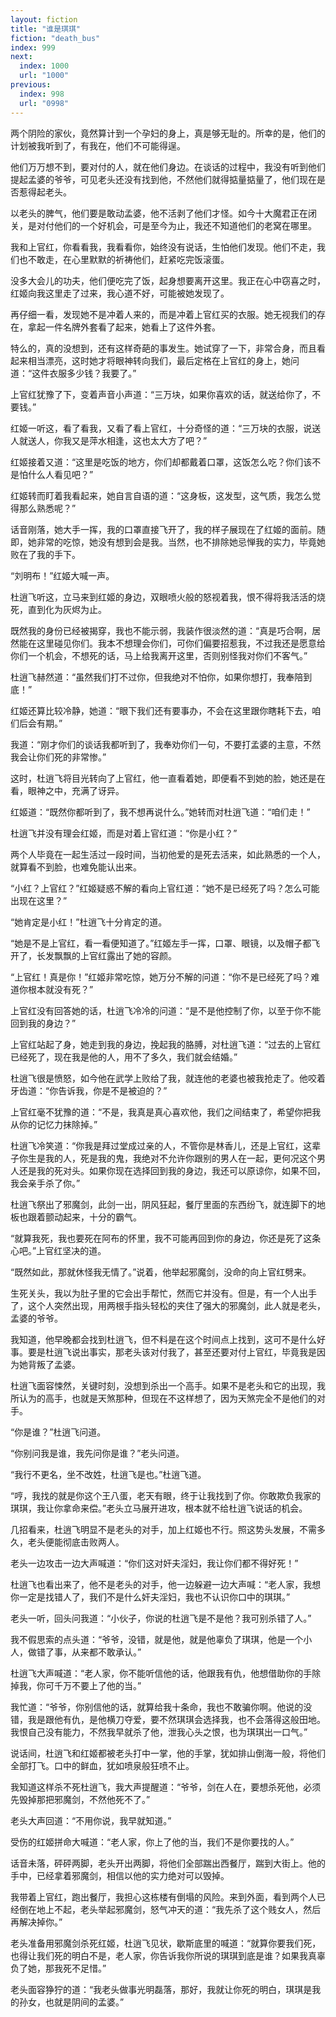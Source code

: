 ```yaml
---
layout: fiction
title: "谁是琪琪"
fiction: "death_bus"
index: 999
next:
  index: 1000
  url: "1000"
previous:
  index: 998
  url: "0998"
---
```

两个阴险的家伙，竟然算计到一个孕妇的身上，真是够无耻的。所幸的是，他们的计划被我听到了，有我在，他们不可能得逞。

他们万万想不到，要对付的人，就在他们身边。在谈话的过程中，我没有听到他们提起孟婆的爷爷，可见老头还没有找到他，不然他们就得掂量掂量了，他们现在是否惹得起老头。

以老头的脾气，他们要是敢动孟婆，他不活剥了他们才怪。如今十大魔君正在闭关，是对付他们的一个好机会，可是至今为止，我还不知道他们的老窝在哪里。

我和上官红，你看看我，我看看你，始终没有说话，生怕他们发现。他们不走，我们也不敢走，在心里默默的祈祷他们，赶紧吃完饭滚蛋。

没多大会儿的功夫，他们便吃完了饭，起身想要离开这里。我正在心中窃喜之时，红姬向我这里走了过来，我心道不好，可能被她发现了。

再仔细一看，发现她不是冲着人来的，而是冲着上官红买的衣服。她无视我们的存在，拿起一件名牌外套看了起来，她看上了这件外套。

特么的，真的没想到，还有这样奇葩的事发生。她试穿了一下，非常合身，而且看起来相当漂亮，这时她才将眼神转向我们，最后定格在上官红的身上，她问道：“这件衣服多少钱？我要了。”

上官红犹豫了下，变着声音小声道：“三万块，如果你喜欢的话，就送给你了，不要钱。”

红姬一听这，看了看我，又看了看上官红，十分奇怪的道：“三万块的衣服，说送人就送人，你我又是萍水相逢，这也太大方了吧？”

红姬接着又道：“这里是吃饭的地方，你们却都戴着口罩，这饭怎么吃？你们该不是怕什么人看见吧？”

红姬转而盯着我看起来，她自言自语的道：“这身板，这发型，这气质，我怎么觉得那么熟悉呢？”

话音刚落，她大手一挥，我的口罩直接飞开了，我的样子展现在了红姬的面前。随即，她非常的吃惊，她没有想到会是我。当然，也不排除她忌惮我的实力，毕竟她败在了我的手下。

“刘明布！”红姬大喊一声。

杜逍飞听这，立马来到红姬的身边，双眼喷火般的怒视着我，恨不得将我活活的烧死，直到化为灰烬为止。

既然我的身份已经被揭穿，我也不能示弱，我装作很淡然的道：“真是巧合啊，居然能在这里碰见你们。我本不想理会你们，可你们偏要招惹我，不过我还是愿意给你们一个机会，不想死的话，马上给我离开这里，否则别怪我对你们不客气。”

杜逍飞赫然道：“虽然我们打不过你，但我绝对不怕你，如果你想打，我奉陪到底！”

红姬还算比较冷静，她道：“眼下我们还有要事办，不会在这里跟你瞎耗下去，咱们后会有期。”

我道：“刚才你们的谈话我都听到了，我奉劝你们一句，不要打孟婆的主意，不然我会让你们死的非常惨。”

这时，杜逍飞将目光转向了上官红，他一直看着她，即便看不到她的脸，她还是在看，眼神之中，充满了讶异。

红姬道：“既然你都听到了，我不想再说什么。”她转而对杜逍飞道：“咱们走！”

杜逍飞并没有理会红姬，而是对着上官红道：“你是小红？”

两个人毕竟在一起生活过一段时间，当初他爱的是死去活来，如此熟悉的一个人，就算看不到脸，也难免能认出来。

“小红？上官红？”红姬疑惑不解的看向上官红道：“她不是已经死了吗？怎么可能出现在这里？”

“她肯定是小红！”杜逍飞十分肯定的道。

“她是不是上官红，看一看便知道了。”红姬左手一挥，口罩、眼镜，以及帽子都飞开了，长发飘飘的上官红露出了她的容颜。

“上官红！真是你！”红姬非常吃惊，她万分不解的问道：“你不是已经死了吗？难道你根本就没有死？”

上官红没有回答她的话，杜逍飞冷冷的问道：“是不是他控制了你，以至于你不能回到我的身边？”

上官红站起了身，她走到我的身边，挽起我的胳膊，对杜逍飞道：“过去的上官红已经死了，现在我是他的人，用不了多久，我们就会结婚。”

杜逍飞很是愤怒，如今他在武学上败给了我，就连他的老婆也被我抢走了。他咬着牙齿道：“你告诉我，你是不是被迫的？”

上官红毫不犹豫的道：“不是，我真是真心喜欢他，我们之间结束了，希望你把我从你的记忆力抹除掉。”

杜逍飞冷笑道：“你我是拜过堂成过亲的人，不管你是林香儿，还是上官红，这辈子你生是我的人，死是我的鬼，我绝对不允许你跟别的男人在一起，更何况这个男人还是我的死对头。如果你现在选择回到我的身边，我还可以原谅你，如果不回，我会亲手杀了你。”

杜逍飞祭出了邪魔剑，此剑一出，阴风狂起，餐厅里面的东西纷飞，就连脚下的地板也跟着颤动起来，十分的霸气。

“就算我死，我也要死在阿布的怀里，我不可能再回到你的身边，你还是死了这条心吧。”上官红坚决的道。

“既然如此，那就休怪我无情了。”说着，他举起邪魔剑，没命的向上官红劈来。

生死关头，我以为肚子里的它会出手帮忙，然而它并没有。但是，有一个人出手了，这个人突然出现，用两根手指头轻松的夹住了强大的邪魔剑，此人就是老头，孟婆的爷爷。

我知道，他早晚都会找到杜逍飞，但不料是在这个时间点上找到，这可不是什么好事。要是杜逍飞说出事实，那老头该对付我了，甚至还要对付上官红，毕竟我是因为她背叛了孟婆。

杜逍飞面容悚然，关键时刻，没想到杀出一个高手。如果不是老头和它的出现，我所认为的高手，也就是天煞那种，但现在不这样想了，因为天煞完全不是他们的对手。

“你是谁？”杜逍飞问道。

“你别问我是谁，我先问你是谁？”老头问道。

“我行不更名，坐不改姓，杜逍飞是也。”杜逍飞道。

“哼，我找的就是你这个王八蛋，老天有眼，终于让我找到了你。你敢欺负我家的琪琪，我让你拿命来偿。”老头立马展开进攻，根本就不给杜逍飞说话的机会。

几招看来，杜逍飞明显不是老头的对手，加上红姬也不行。照这势头发展，不需多久，老头便能彻底击败两人。

老头一边攻击一边大声喊道：“你们这对奸夫淫妇，我让你们都不得好死！”

杜逍飞也看出来了，他不是老头的对手，他一边躲避一边大声喊：“老人家，我想你一定是找错人了，我们不是什么奸夫淫妇，我也不认识你口中的琪琪。”

老头一听，回头问我道：“小伙子，你说的杜逍飞是不是他？我可别杀错了人。”

我不假思索的点头道：“爷爷，没错，就是他，就是他辜负了琪琪，他是一个小人，做错了事，从来都不敢承认。”

杜逍飞大声喊道：“老人家，你不能听信他的话，他跟我有仇，他想借助你的手除掉我，你可千万不要上了他的当。”

我忙道：“爷爷，你别信他的话，就算给我十条命，我也不敢骗你啊。他说的没错，我是跟他有仇，是他横刀夺爱，要不然琪琪会选择我，也不会落得这般田地。我恨自己没有能力，不然我早就杀了他，泄我心头之恨，也为琪琪出一口气。”

说话间，杜逍飞和红姬都被老头打中一掌，他的手掌，犹如排山倒海一般，将他们全部打飞。口中的鲜血，犹如喷泉般狂喷不止。

我知道这样杀不死杜逍飞，我大声提醒道：“爷爷，剑在人在，要想杀死他，必须先毁掉那把邪魔剑，不然他死不了。”

老头大声回道：“不用你说，我早就知道。”

受伤的红姬拼命大喊道：“老人家，你上了他的当，我们不是你要找的人。”

话音未落，砰砰两脚，老头开出两脚，将他们全部踹出西餐厅，踹到大街上。他的手中，已经拿着邪魔剑，相信以他的实力绝对可以毁掉。

我带着上官红，跑出餐厅，我担心这栋楼有倒塌的风险。来到外面，看到两个人已经倒在地上不起，老头举起邪魔剑，怒气冲天的道：“我先杀了这个贱女人，然后再解决掉你。”

老头准备用邪魔剑杀死红姬，杜逍飞见状，歇斯底里的喊道：“就算你要我们死，也得让我们死的明白不是，老人家，你告诉我你所说的琪琪到底是谁？如果我真辜负了她，那我死不足惜。”

老头面容狰狞的道：“我老头做事光明磊落，那好，我就让你死的明白，琪琪是我的孙女，也就是阴间的孟婆。”